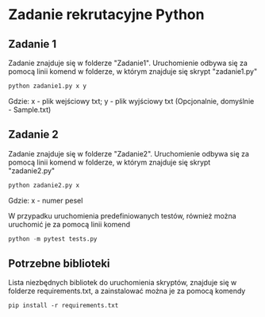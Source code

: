 # Zadanie rekrutacyjne Python

## Zadanie 1 
Zadanie znajduje się w folderze "Zadanie1".
Uruchomienie odbywa się za pomocą linii komend w folderze, w którym znajduje się skrypt "zadanie1.py"
```python
python zadanie1.py x y
```
Gdzie: x - plik wejściowy txt; y - plik wyjściowy txt (Opcjonalnie, domyślnie - Sample.txt)
       
## Zadanie 2 
Zadanie znajduje się w folderze "Zadanie2".
Uruchomienie odbywa się za pomocą linii komend w folderze, w którym znajduje się skrypt "zadanie2.py"
```python
python zadanie2.py x
```
Gdzie: x - numer pesel

W przypadku uruchomienia predefiniowanych testów, również można uruchomić je za pomocą linii komend
```python
python -m pytest tests.py
```
## Potrzebne biblioteki
Lista niezbędnych bibliotek do uruchomienia skryptów, znajduje się w folderze requirements.txt, a zainstalować można je za pomocą komendy
```
pip install -r requirements.txt